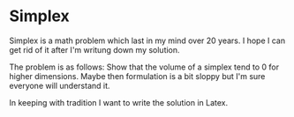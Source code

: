 # Simplex

Simplex is a math problem which last in my mind over 20 years. 
I hope I can get rid of it after I'm writung down my solution.

The problem is as follows: Show that the volume of a simplex tend to 0 for higher dimensions. 
Maybe then formulation is a bit sloppy but I'm sure everyone will understand it.

In keeping with tradition I want to write the solution in Latex.
